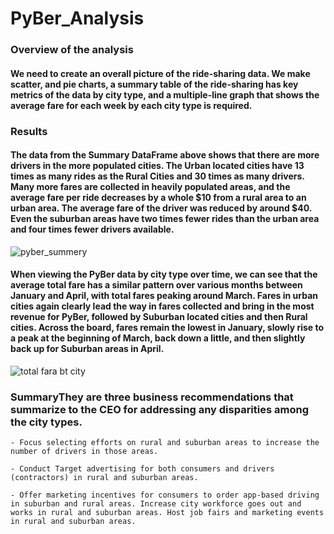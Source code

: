 # PyBer_Analysis
### Overview of the analysis
#### We need to create an overall picture of the ride-sharing data. We make scatter, and pie charts, a summary table of the ride-sharing has key metrics of the data by city type, and a multiple-line graph that shows the average fare for each week by each city type is required.

### Results
#### The data from the Summary DataFrame above shows that there are more drivers in the more populated cities. The Urban located cities have 13 times as many rides as the Rural Cities and 30 times as many drivers. Many more fares are collected in heavily populated areas, and the average fare per ride decreases by a whole $10 from a rural area to an urban area. The average fare of the driver was reduced by around $40. Even the suburban areas have two times fewer rides than the urban area and four times fewer drivers available.
![pyber_summery](https://user-images.githubusercontent.com/90746609/138633533-fd0f5bdc-998e-4460-af01-57cdb1a17961.jpg)

#### When viewing the PyBer data by city type over time, we can see that the average total fare has a similar pattern over various months between January and April, with total fares peaking around March. Fares in urban cities again clearly lead the way in fares collected and bring in the most revenue for PyBer, followed by Suburban located cities and then Rural cities. Across the board, fares remain the lowest in January, slowly rise to a peak at the beginning of March, back down a little, and then slightly back up for Suburban areas in April.
![total fara bt city](https://user-images.githubusercontent.com/90746609/138634583-fa8ab237-215c-4d40-b7b3-a12df9b21de1.jpg)

### SummaryThey are three business recommendations that summarize to the CEO for addressing any disparities among the city types.

    - Focus selecting efforts on rural and suburban areas to increase the number of drivers in those areas.
   
    - Conduct Target advertising for both consumers and drivers (contractors) in rural and suburban areas.
    
    - Offer marketing incentives for consumers to order app-based driving in suburban and rural areas. Increase city workforce goes out and works in rural and suburban areas. Host job fairs and marketing events in rural and suburban areas.
